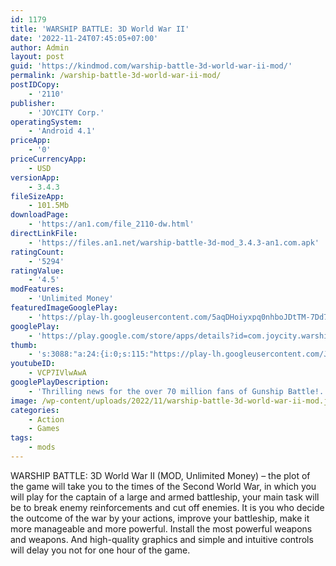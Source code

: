 ```yaml
---
id: 1179
title: 'WARSHIP BATTLE: 3D World War II'
date: '2022-11-24T07:45:05+07:00'
author: Admin
layout: post
guid: 'https://kindmod.com/warship-battle-3d-world-war-ii-mod/'
permalink: /warship-battle-3d-world-war-ii-mod/
postIDCopy:
    - '2110'
publisher:
    - 'JOYCITY Corp.'
operatingSystem:
    - 'Android 4.1'
priceApp:
    - '0'
priceCurrencyApp:
    - USD
versionApp:
    - 3.4.3
fileSizeApp:
    - 101.5Mb
downloadPage:
    - 'https://an1.com/file_2110-dw.html'
directLinkFile:
    - 'https://files.an1.net/warship-battle-3d-mod_3.4.3-an1.com.apk'
ratingCount:
    - '5294'
ratingValue:
    - '4.5'
modFeatures:
    - 'Unlimited Money'
featuredImageGooglePlay:
    - 'https://play-lh.googleusercontent.com/5aqDHoiyxpq0nhboJDtTM-7Dd72W0jbu8Sv6fbZaj-4xvbfTGD9JHm8F3d3vCze5y8na'
googlePlay:
    - 'https://play.google.com/store/apps/details?id=com.joycity.warshipbattle'
thumb:
    - 's:3088:"a:24:{i:0;s:115:"https://play-lh.googleusercontent.com/JNTkemfEJ7ijxed0LcB9Azts747joYiegWGBIEv6FNsB3Dr-TEYTxbYJIfxwFYQlqlA=w526-h296";i:1;s:115:"https://play-lh.googleusercontent.com/kkkTIJIWxwSQmXesMcZkfS6YwoNHZVlhxJbzlFI5-XUKbNVXfQQ1vsFrKBeWUUm0HnI=w526-h296";i:2;s:114:"https://play-lh.googleusercontent.com/Cy2N4nmp0mvSOHGZ5xpwPq6vgKSYTRN150ZCGeP9wa-kJ-uGMrni_RU2iIxy3D9_Ig=w526-h296";i:3;s:114:"https://play-lh.googleusercontent.com/-ropZVpvPsuMrynnvyyuORN-C9g7VhcFHSsNQtUnu72sly_fllyEt0KjDvpGEz-4oQ=w526-h296";i:4;s:116:"https://play-lh.googleusercontent.com/jwCm6qFoJKP3Dt1benMzGE5wbUcAGOdqwvLPqS940V9ovbwA1c6wkZR80d4EB686AjzJ=w526-h296";i:5;s:115:"https://play-lh.googleusercontent.com/ocNEXCA1bmGoUnWPfdL-lHLE1Ch8vlfjdw9XagwwT_RESmO698pOyTo3-i6EHUXepzQ=w526-h296";i:6;s:116:"https://play-lh.googleusercontent.com/8Qqb4YSeomF4mDnrqvL8BGSMdJoIx7XB2xiDb9NhhHnl8XRKp_OTG0ZFS_glYRhpzofd=w526-h296";i:7;s:116:"https://play-lh.googleusercontent.com/kZq1KqCkuyfReIqI12Vz0xZanWexOUfBg324jm0bJzvvOfEVQ_DHELDhXt6qjMNlLG4J=w526-h296";i:8;s:112:"https://play-lh.googleusercontent.com/jOjCBK-wo1bOIjmnd22YpnMLdtO6jB2_j0wYtusF5NgLO74mqZbkUjw10W8ILLTV=w526-h296";i:9;s:114:"https://play-lh.googleusercontent.com/QxUlU8LugItiCRwp0gAxiRFnoWNb4kH-IUuchUiwIidTtp0UcZSa56dTH20VTBakVQ=w526-h296";i:10;s:115:"https://play-lh.googleusercontent.com/80sFcDu6K9CTWcA7CgxrfxIptIWbf7ZqgtYudf_grK0jtAqRVc4J1oj_oYxlaEX_E9U=w526-h296";i:11;s:114:"https://play-lh.googleusercontent.com/Fxp7dElT7l1Ig2crbGgiM19EbehJLkkA0Tq4RSXNu10rnhI7uRYGehuqOgENkl21YA=w526-h296";i:12;s:114:"https://play-lh.googleusercontent.com/MqOKXjDzqw5ljnlHx4FCu09tLeMLI6uLCWLEa1AipIoYx3DGvn-UEzeJRQ48X33w8Q=w526-h296";i:13;s:115:"https://play-lh.googleusercontent.com/aVi-vzuQZ4k9QjL9rz0I84YDdznqWNOEzmtxn8XsTyG09OGDT8dE4ITYHw_pIWYJEkM=w526-h296";i:14;s:115:"https://play-lh.googleusercontent.com/lYC0DThK8uNSDdjcVWsua1j3D9u_m-1E3kvJ39DJbiSoiyrhregaDsOQ8X1VKxlMk0w=w526-h296";i:15;s:114:"https://play-lh.googleusercontent.com/eYD3pFyNOquLsIi3Or16-WYcxLps-26KKSgH72DnxYw-q67YTw1D91ara7HiLbs2XA=w526-h296";i:16;s:116:"https://play-lh.googleusercontent.com/5fHF1rHhd40HFn3V0B-QY8QUNP3X_Qq_pvrCeDuD3UoniP16C3XWd-sTLTBhTlzAkuDf=w526-h296";i:17;s:115:"https://play-lh.googleusercontent.com/1vkQr7rHGIC_hEdSHkpFBTQcRmlMJXMtJ3iFNTxPCV4CmIdzZekGfqFN20CeBKTNHJk=w526-h296";i:18;s:115:"https://play-lh.googleusercontent.com/fw0rTz8b3X0yislH5NP0sxM77uqgRDitkNH8qlVV7iLzz0tYYgGrTO42YbQBpeGL2U4=w526-h296";i:19;s:115:"https://play-lh.googleusercontent.com/pZo8jgVMpMIapeqsrEmj4oEGB60F6K2foKiuzXNOCjFzTIDrzryT6mgortwL36o_CRI=w526-h296";i:20;s:115:"https://play-lh.googleusercontent.com/8B0fwi8o_XH1IDYcBqfaMVoAojaHloNHLUJQj5bxB-XMkcdtptmDanBktp_t__IsWag=w526-h296";i:21;s:115:"https://play-lh.googleusercontent.com/P6-gZTwZ3v4Y-dXk0hlsxgWCY4huWBiQSDXqh3ND0-2daenZclFfKlsO-17DmZL6l2w=w526-h296";i:22;s:115:"https://play-lh.googleusercontent.com/IAjD3qSUe4RHSACG6YJZ9NJYfnuwkIet1YYVQxaE_4Jl_NcEDQ9Fjo9lCpSqBxw4-_Q=w526-h296";i:23;s:115:"https://play-lh.googleusercontent.com/8u2HOjQP0jtAmWQiQTZmDQblyJPz1cZyQcP_wUDwgpYp57Kzq7jpGLtG2i6rX2XECzs=w526-h296";}";'
youtubeID:
    - VCP7IVlwAwA
googlePlayDescription:
    - 'Thrilling news for the over 70 million fans of Gunship Battle!. Take the battle to the seas in WARSHIP BATTLE, a 3D warship action game, with missions inspired by the historic naval clashes of World War II.. From the USS Arizona to the HMS Bulldog, take control of authentic World War II era vessels and steer them through epic naval battles to glorious victory!'
image: /wp-content/uploads/2022/11/warship-battle-3d-world-war-ii-mod.jpg
categories:
    - Action
    - Games
tags:
    - mods
---
```


WARSHIP BATTLE: 3D World War II (MOD, Unlimited Money) – the plot of the game will take you to the times of the Second World War, in which you will play for the captain of a large and armed battleship, your main task will be to break enemy reinforcements and cut off enemies. It is you who decide the outcome of the war by your actions, improve your battleship, make it more manageable and more powerful. Install the most powerful weapons and weapons. And high-quality graphics and simple and intuitive controls will delay you not for one hour of the game.